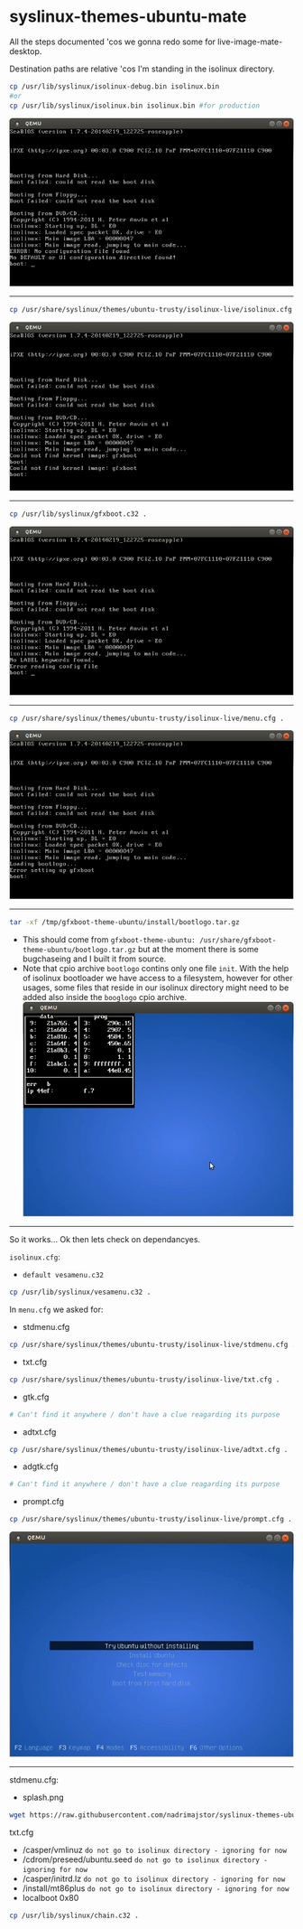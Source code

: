syslinux-themes-ubuntu-mate
===========================
All the steps documented 'cos we gonna redo some for live-image-mate-desktop.

Destination paths are relative 'cos I'm standing in the isolinux directory.

``` bash
cp /usr/lib/syslinux/isolinux-debug.bin isolinux.bin
#or
cp /usr/lib/syslinux/isolinux.bin isolinux.bin #for production
```
![](docs/no_configuration_file_found.png)

***


``` bash
cp /usr/share/syslinux/themes/ubuntu-trusty/isolinux-live/isolinux.cfg .
```
![](docs/could_not_find_kernel_image_gfxboot.png)

***


``` bash
cp /usr/lib/syslinux/gfxboot.c32 .
```
![](docs/no_label_keywords_found.png)

***


``` bash
cp /usr/share/syslinux/themes/ubuntu-trusty/isolinux-live/menu.cfg .
```
![](docs/error_setting_up_gfxboot.png)

***


``` bash
tar -xf /tmp/gfxboot-theme-ubuntu/install/bootlogo.tar.gz
```
* This should come from `gfxboot-theme-ubuntu: /usr/share/gfxboot-theme-ubuntu/bootlogo.tar.gz` but at the moment there is some bugchaseing and I built it from source.
* Note that cpio archive `bootlogo` contins only one file `init`. With the help of isolinux bootloader we have access to a filesystem, however for other usages, some files that reside in our isolinux directory might need to be added also inside the `booglogo` cpio archive.
![](docs/blue_background_without_menu.png)

***

So it works... Ok then lets check on dependancyes.

`isolinux.cfg`:
* `default vesamenu.c32`
``` bash
cp /usr/lib/syslinux/vesamenu.c32 .
```

In `menu.cfg` we asked for:
* stdmenu.cfg
``` bash
cp /usr/share/syslinux/themes/ubuntu-trusty/isolinux-live/stdmenu.cfg .
```
* txt.cfg
``` bash
cp /usr/share/syslinux/themes/ubuntu-trusty/isolinux-live/txt.cfg .
```
* gtk.cfg
``` bash
# Can't find it anywhere / don't have a clue reagarding its purpose
```
* adtxt.cfg
``` bash
cp /usr/share/syslinux/themes/ubuntu-trusty/isolinux-live/adtxt.cfg .
```
* adgtk.cfg
``` bash
# Can't find it anywhere / don't have a clue reagarding its purpose
```
* prompt.cfg
``` bash
cp /usr/share/syslinux/themes/ubuntu-trusty/isolinux-live/prompt.cfg .
```
![](docs/blue_background_with_menu.png)
***

stdmenu.cfg:
* splash.png
``` bash
wget https://raw.githubusercontent.com/nadrimajstor/syslinux-themes-ubuntu-mate/master/ubuntu-mate-syslinux-splash.png -O splash.png
```

txt.cfg
* /casper/vmlinuz `do not go to isolinux directory - ignoring for now`
* /cdrom/preseed/ubuntu.seed `do not go to isolinux directory - ignoring for now`
* /casper/initrd.lz `do not go to isolinux directory - ignoring for now`
* /install/mt86plus `do not go to isolinux directory - ignoring for now`
* localboot 0x80
``` bash
cp /usr/lib/syslinux/chain.c32 .
```
